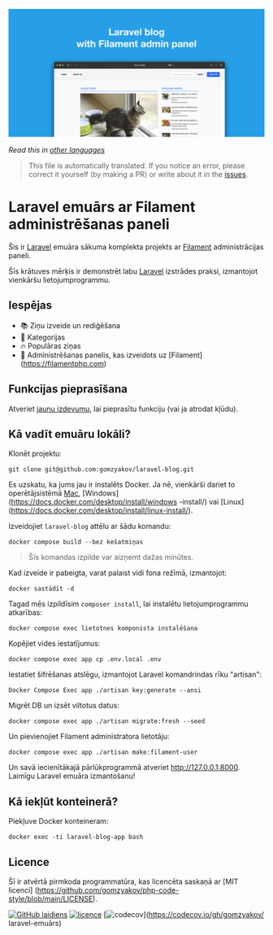 ![Laravel emuārs ar Filament administrēšanas paneli](../docs/social-preview-en.png)

_Read this in [other languages](./Translations.md)_

>This file is automatically translated. If you notice an error, please correct it yourself (by making a PR) or write about it in the [issues](https://github.com/gomzyakov/laravel-blog/issues).

# Laravel emuārs ar Filament administrēšanas paneli

Šis ir [Laravel](https://laravel.com) emuāra sākuma komplekta projekts ar [Filament](https://filamentphp.com) administrācijas paneli.

Šīs krātuves mērķis ir demonstrēt labu [Laravel](https://laravel.com) izstrādes praksi, izmantojot vienkāršu lietojumprogrammu.

## Iespējas

- 📚 Ziņu izveide un rediģēšana
- 🥑 Kategorijas
- 🔥 Populāras ziņas
- 🎉 Administrēšanas panelis, kas izveidots uz [Filament] (https://filamentphp.com)

## Funkcijas pieprasīšana

Atveriet [jaunu izdevumu](https://github.com/gomzyakov/laravel-blog/issues/new), lai pieprasītu funkciju (vai ja atrodat kļūdu).

## Kā vadīt emuāru lokāli?

Klonēt projektu:

```bah
git clone git@github.com:gomzyakov/laravel-blog.git
```

Es uzskatu, ka jums jau ir instalēts Docker. Ja nē, vienkārši dariet to operētājsistēmā [Mac](https://docs.docker.com/desktop/install/mac-install/), [Windows](https://docs.docker.com/desktop/install/windows -install/) vai [Linux] (https://docs.docker.com/desktop/install/linux-install/).

Izveidojiet `laravel-blog` attēlu ar šādu komandu:

```bah
docker compose build --bez kešatmiņas
```

>Šīs komandas izpilde var aizņemt dažas minūtes.

Kad izveide ir pabeigta, varat palaist vidi fona režīmā, izmantojot:

```bah
docker sastādīt -d
```

Tagad mēs izpildīsim `composer install`, lai instalētu lietojumprogrammu atkarības:

```bah
docker compose exec lietotnes komponista instalēšana
```

Kopējiet vides iestatījumus:

```bah
docker compose exec app cp .env.local .env
```

Iestatiet šifrēšanas atslēgu, izmantojot Laravel komandrindas rīku "artisan":

```bah
Docker Compose Exec app ./artisan key:generate --ansi
```

Migrēt DB un izsēt viltotus datus:

```bah
docker compose exec app ./artisan migrate:fresh --seed
```

Un pievienojiet Filament administratora lietotāju:

```bah
docker compose exec app ./artisan make:filament-user
```

Un savā iecienītākajā pārlūkprogrammā atveriet http://127.0.0.1:8000. Laimīgu Laravel emuāra izmantošanu!

## Kā iekļūt konteinerā?

Piekļuve Docker konteineram:

```bah
docker exec -ti laravel-blog-app bash
```

## Licence

Šī ir atvērtā pirmkoda programmatūra, kas licencēta saskaņā ar [MIT licenci] (https://github.com/gomzyakov/php-code-style/blob/main/LICENSE).


[![GitHub laidiens](https://img.shields.io/github/release/gomzyakov/laravel-blog.svg)](https://github.com/gomzyakov/laravel-blog/releases/latest)
[![licence](https://img.shields.io/badge/License-MIT-green.svg)](https://github.com/gomzyakov/laravel-blog/blob/development/LICENSE)
[![codecov](https://codecov.io/gh/gomzyakov/laravel-blog/branch/main/graph/badge.svg?token=4CYTVMVUYV)](https://codecov.io/gh/gomzyakov/ laravel-emuārs)
